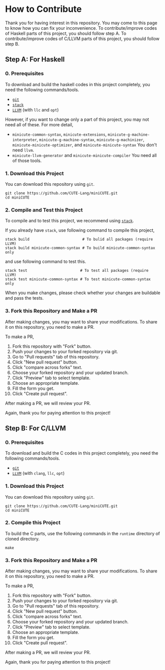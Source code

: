 # How to Contribute

Thank you for having interest in this repository. You may come to this page to know how you can fix your inconvenience. To contribute/improve codes of Haskell parts of this project, you should follow step A. To contribute/improve codes of C/LLVM parts of this project, you should follow step B.

## Step A: For Haskell

### 0. Prerequisites

To download and build the haskell codes in this project completely, you need the following commands/tools.

- [`git`][git]
- [`stack`][stack]
- [`LLVM`][LLVM] (with `llc` and `opt`)

However, if you want to change only a part of this project, you may not need all of these. For more detail,

- `minicute-common-syntax`, `minicute-extensions`, `minicute-g-machine-interpreter`, `minicute-g-machine-syntax`, `minicute-g-machinizer`, `minicute-minicute-optimizer`, and `minicute-minicute-syntax`
  You don't need `llvm`.
- `minicute-llvm-generator` and `minicute-minicute-compiler`
  You need all of those tools.

### 1. Download this Project

You can download this repository using `git`.

``` shell
git clone https://github.com/CUTE-Lang/miniCUTE.git
cd miniCUTE
```

### 2. Compile and Test this Project

To compile and to test this project, we recommend using [`stack`](https://docs.haskellstack.org/en/stable/README/).

If you already have `stack`, use following command to compile this project,

``` shell
stack build                        # To bulid all packages (require LLVM)
stack build minicute-common-syntax # To build minicute-common-syntax only
```

and use following command to test this.

``` shell
stack test                        # To test all packages (require LLVM)
stack test minicute-common-syntax # To test minicute-common-syntax only
```

When you make changes, please check whether your changes are buildable and pass the tests.

### 3. Fork this Repository and Make a PR

After making changes, you may want to share your modifications. To share it on this repository, you need to make a PR.

To make a PR,

1. Fork this repository with "Fork" button.
1. Push your changes to your forked repository via git.
1. Go to "Pull requests" tab of this repository.
1. Click "New pull request" button.
1. Click "compare across forks" text.
1. Choose your forked repository and your updated branch.
1. Click "Preview" tab to select template.
1. Choose an appropriate template.
1. Fill the form you get.
1. Click "Create pull request".

After making a PR, we will review your PR.

Again, thank you for paying attention to this project!

## Step B: For C/LLVM

### 0. Prerequisites

To download and build the C codes in this project completely, you need the following commands/tools.

- [`git`][git]
- [`LLVM`][LLVM] (with `clang`, `llc`, `opt`)

### 1. Download this Project

You can download this repository using `git`.

``` shell
git clone https://github.com/CUTE-Lang/miniCUTE.git
cd miniCUTE
```

### 2. Compile this Project

To build the C parts, use the following commands in the `runtime` directory of cloned directory.

```
make
```

### 3. Fork this Repository and Make a PR

After making changes, you may want to share your modifications. To share it on this repository, you need to make a PR.

To make a PR,

1. Fork this repository with "Fork" button.
1. Push your changes to your forked repository via git.
1. Go to "Pull requests" tab of this repository.
1. Click "New pull request" button.
1. Click "compare across forks" text.
1. Choose your forked repository and your updated branch.
1. Click "Preview" tab to select template.
1. Choose an appropriate template.
1. Fill the form you get.
1. Click "Create pull request".

After making a PR, we will review your PR.

Again, thank you for paying attention to this project!

[git]: https://git-scm.com/
[stack]: https://docs.haskellstack.org/
[LLVM]: https://llvm.org/
